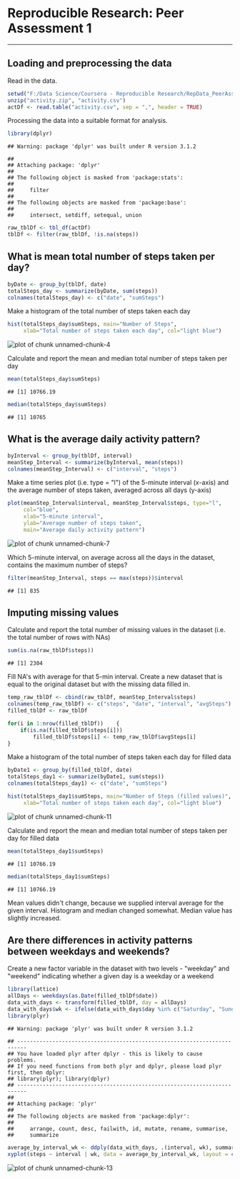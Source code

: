 
# Reproducible Research: Peer Assessment 1

---



## Loading and preprocessing the data

Read in the data.


```r
setwd("F:/Data Science/Coursera - Reproducible Research/RepData_PeerAssessment1")
unzip("activity.zip", "activity.csv")
actDf <- read.table("activity.csv", sep = ",", header = TRUE)
```

Processing the data into a suitable format for analysis.


```r
library(dplyr)
```

```
## Warning: package 'dplyr' was built under R version 3.1.2
```

```
## 
## Attaching package: 'dplyr'
## 
## The following object is masked from 'package:stats':
## 
##     filter
## 
## The following objects are masked from 'package:base':
## 
##     intersect, setdiff, setequal, union
```

```r
raw_tblDf <- tbl_df(actDf)
tblDf <- filter(raw_tblDf, !is.na(steps))
```

## What is mean total number of steps taken per day?


```r
byDate <- group_by(tblDf, date)
totalSteps_day <- summarize(byDate, sum(steps))
colnames(totalSteps_day) <- c("date", "sumSteps")
```

Make a histogram of the total number of steps taken each day


```r
hist(totalSteps_day$sumSteps, main="Number of Steps",
     xlab="Total number of steps taken each day", col="light blue")
```

![plot of chunk unnamed-chunk-4](figure/unnamed-chunk-4-1.png) 

Calculate and report the mean and median total number of steps taken per day


```r
mean(totalSteps_day$sumSteps)
```

```
## [1] 10766.19
```

```r
median(totalSteps_day$sumSteps)
```

```
## [1] 10765
```

## What is the average daily activity pattern?


```r
byInterval <- group_by(tblDf, interval)
meanStep_Interval <- summarize(byInterval, mean(steps))
colnames(meanStep_Interval) <- c("interval", "steps")
```

Make a time series plot (i.e. type = "l") of the 5-minute interval (x-axis) and the average number of steps taken, averaged across all days (y-axis)


```r
plot(meanStep_Interval$interval, meanStep_Interval$steps, type="l", 
     col="blue",
     xlab="5-minute interval", 
     ylab="Average number of steps taken",
     main="Average daily activity pattern")
```

![plot of chunk unnamed-chunk-7](figure/unnamed-chunk-7-1.png) 

Which 5-minute interval, on average across all the days in the dataset, contains the maximum number of steps?


```r
filter(meanStep_Interval, steps == max(steps))$interval
```

```
## [1] 835
```

## Imputing missing values

Calculate and report the total number of missing values in the dataset (i.e. the total number of rows with NAs)


```r
sum(is.na(raw_tblDf$steps))
```

```
## [1] 2304
```

Fill NA's with average for that 5-min interval. Create a new dataset that is equal to the original dataset but with the missing data filled in.


```r
temp_raw_tblDf <- cbind(raw_tblDf, meanStep_Interval$steps)
colnames(temp_raw_tblDf) <- c("steps", "date", "interval", "avgSteps")
filled_tblDf <- raw_tblDf

for(i in 1:nrow(filled_tblDf))    {
    if(is.na(filled_tblDf$steps[i]))
        filled_tblDf$steps[i] <- temp_raw_tblDf$avgSteps[i]
}
```

Make a histogram of the total number of steps taken each day for filled data


```r
byDate1 <- group_by(filled_tblDf, date)
totalSteps_day1 <- summarize(byDate1, sum(steps))
colnames(totalSteps_day1) <- c("date", "sumSteps")

hist(totalSteps_day1$sumSteps, main="Number of Steps (filled values)",
     xlab="Total number of steps taken each day", col="light blue")
```

![plot of chunk unnamed-chunk-11](figure/unnamed-chunk-11-1.png) 

Calculate and report the mean and median total number of steps taken per day for filled data


```r
mean(totalSteps_day1$sumSteps)
```

```
## [1] 10766.19
```

```r
median(totalSteps_day1$sumSteps)
```

```
## [1] 10766.19
```
Mean values didn't change, because we supplied interval average for the given interval. Histogram and median changed somewhat. Median value has slightly increased.



## Are there differences in activity patterns between weekdays and weekends?
Create a new factor variable in the dataset with two levels - "weekday" and "weekend" indicating whether a given day is a weekday or a weekend


```r
library(lattice)
allDays <- weekdays(as.Date(filled_tblDf$date))
data_with_days <- transform(filled_tblDf, day = allDays)
data_with_days$wk <- ifelse(data_with_days$day %in% c("Saturday", "Sunday"),"weekend", "weekday")
library(plyr)
```

```
## Warning: package 'plyr' was built under R version 3.1.2
```

```
## -------------------------------------------------------------------------
## You have loaded plyr after dplyr - this is likely to cause problems.
## If you need functions from both plyr and dplyr, please load plyr first, then dplyr:
## library(plyr); library(dplyr)
## -------------------------------------------------------------------------
## 
## Attaching package: 'plyr'
## 
## The following objects are masked from 'package:dplyr':
## 
##     arrange, count, desc, failwith, id, mutate, rename, summarise,
##     summarize
```

```r
average_by_interval_wk <- ddply(data_with_days, .(interval, wk), summarise, steps=mean(steps))
xyplot(steps ~ interval | wk, data = average_by_interval_wk, layout = c(1, 2), type="l")
```

![plot of chunk unnamed-chunk-13](figure/unnamed-chunk-13-1.png) 
